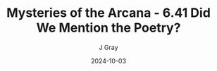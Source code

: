 ---
title: 'Mysteries of the Arcana - 6.41 Did We Mention the Poetry?'
alt: 'Mysteries of the Arcana'
date: '2024-10-03'
author: 'J Gray'
artist: 'Keira'
---